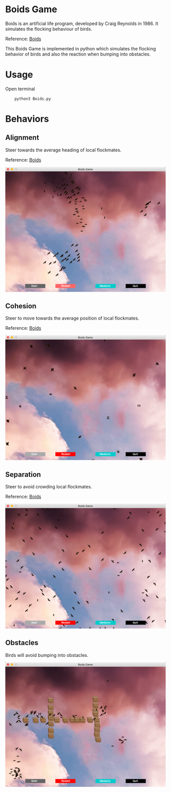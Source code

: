 # Boids Game

Boids is an artificial life program, developed by Craig Reynolds in 1986. 
It simulates the flocking behaviour of birds.

Reference:  [Boids](https://en.wikipedia.org/wiki/Boids)

This Boids Game is implemented in python which simulates the flocking behavior of birds and also the reaction when bumping into obstacles.

# Usage

Open terminal

        python3 Boids.py
        
# Behaviors

## Alignment
Steer towards the average heading of local flockmates.

Reference:  [Boids](https://en.wikipedia.org/wiki/Boids)

![alt text](results/alignment.png)

## Cohesion
Steer to move towards the average position of local flockmates.

Reference:  [Boids](https://en.wikipedia.org/wiki/Boids)

![alt text](results/cohesion.png)

## Separation
Steer to avoid crowding local flockmates.

Reference:  [Boids](https://en.wikipedia.org/wiki/Boids)

![alt text](results/separation.png)

## Obstacles
Birds will avoid bumping into obstacles.

![alt text](results/obstacle.png)

